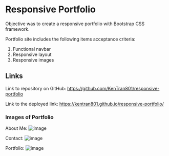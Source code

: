 # Responsive Portfolio

Objective was to create a responsive portfolio with Bootstrap CSS framework. 

Portfolio site includes the following items acceptance criteria:
 1. Functional navbar
 2. Responsive layout
 3. Responsive images

## Links

Link to repository on GitHub: https://github.com/KenTran801/responsive-portfolio

Link to the deployed link: https://kentran801.github.io/responsive-portfolio/

### Images of Portfolio

About Me:
![image](https://user-images.githubusercontent.com/72709180/102022112-dcb5c280-3d41-11eb-9b8d-93f9dfa40235.png)

Contact: 
![image](https://user-images.githubusercontent.com/72709180/102022159-3d44ff80-3d42-11eb-9dd3-44b685096f65.png)

Portfolio:
![image](https://user-images.githubusercontent.com/72709180/102022177-53eb5680-3d42-11eb-8a6a-d64cc806780f.png)

